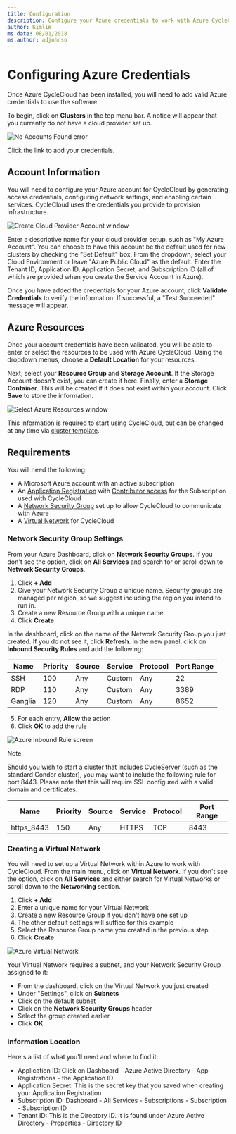 ```yaml
---
title: Configuration
description: Configure your Azure credentials to work with Azure CycleCloud.
author: KimliW
ms.date: 08/01/2018
ms.author: adjohnso
---
```


# Configuring Azure Credentials

Once Azure CycleCloud has been installed, you will need to add valid Azure credentials to use the software.

To begin, click on **Clusters** in the top menu bar. A notice will appear that you currently do not have a cloud provider set up.

![No Accounts Found error](~/images/no_accounts_found.png)

Click the link to add your credentials.

## Account Information

You will need to configure your Azure account for CycleCloud by generating access credentials, configuring network settings, and enabling certain services. CycleCloud uses the credentials you provide to provision infrastructure.

![Create Cloud Provider Account window](~/images/validate-credentials.png)

Enter a descriptive name for your cloud provider setup, such as "My Azure Account". You can choose to have this account be the default used for new clusters by checking the "Set Default" box. From the dropdown, select your Cloud Environment or leave "Azure Public Cloud" as the default. Enter the Tenant ID, Application ID, Application Secret, and Subscription ID (all of which are provided when you create the Service Account in Azure).

Once you have added the credentials for your Azure account, click **Validate Credentials** to verify the information. If successful, a "Test Succeeded" message will appear.

## Azure Resources

Once your account credentials have been validated, you will be able to enter or select the resources to be used with Azure CycleCloud. Using the dropdown menus, choose a **Default Location** for your resources.

Next, select your **Resource Group** and **Storage Account**. If the Storage Account doesn't exist, you can create it here. Finally, enter a **Storage Container**. This will be created if it does not exist within your account. Click **Save** to store the information.

![Select Azure Resources window](~/images/provider-configuration.png)

This information is required to start using CycleCloud, but can be changed at any time via [cluster template](cluster-templates.md).

## Requirements

You will need the following:

- A Microsoft Azure account with an active subscription
- An [Application Registration](https://docs.microsoft.com/en-us/azure/active-directory/develop/active-directory-authentication-scenarios#web-application-to-web-api) with [Contributor access](https://docs.microsoft.com/en-us/azure/role-based-access-control/role-assignments-portal) for the Subscription used with CycleCloud
- A [Network Security Group](https://docs.microsoft.com/en-us/azure/virtual-network/manage-network-security-group) set up to allow CycleCloud to communicate with Azure
- A [Virtual Network](https://docs.microsoft.com/en-us/azure/virtual-network/virtual-networks-overview) for CycleCloud

### Network Security Group Settings

From your Azure Dashboard, click on **Network Security Groups**. If you don't see the option, click on **All Services** and search for or scroll down to **Network Security Groups**.

1. Click **+ Add**
2. Give your Network Security Group a unique name. Security groups are managed per region, so we suggest including the region you intend to run in.
3. Create a new Resource Group with a unique name
4. Click **Create**

In the dashboard, click on the name of the Network Security Group you just created. If you do not see it, click **Refresh**. In the new panel, click on **Inbound Security Rules** and add the following:

| Name    | Priority | Source | Service | Protocol | Port Range |
| ------- | -------- | ------ | ------- | -------- | ---------- |
| SSH     | 100      | Any    | Custom  | Any      | 22         |
| RDP     | 110      | Any    | Custom  | Any      | 3389       |
| Ganglia | 120      | Any    | Custom  | Any      | 8652       |

5. For each entry, **Allow** the action
6. Click **OK** to add the rule

![Azure Inbound Rule screen](~/images/azure_inbound_rule.png)

>[!Note]
>Should you wish to start a cluster that includes CycleServer (such as the standard Condor cluster), you may want to include the following rule for port 8443. Please note that this will require SSL configured with a valid domain and certificates.

| Name        | Priority | Source | Service | Protocol | Port Range |
| ----------- | -------- | ------ | ------- | -------- | ---------- |
| https_8443  | 150      | Any    | HTTPS   | TCP      | 8443       |

### Creating a Virtual Network

You will need to set up a Virtual Network within Azure to work with CycleCloud. From the main menu, click on **Virtual Network**. If you don't see the option, click on **All Services** and either search for Virtual Networks or scroll down to the **Networking** section.

1. Click **+ Add**
2. Enter a unique name for your Virtual Network
3. Create a new Resource Group if you don't have one set up
4. The other default settings will suffice for this example
5. Select the Resource Group name you created in the previous step
6. Click **Create**

![Azure Virtual Network](~/images/azure_virtual_network.png)

Your Virtual Network requires a subnet, and your Network Security Group assigned to it:

- From the dashboard, click on the Virtual Network you just created
- Under "Settings", click on **Subnets**
- Click on the default subnet
- Click on the **Network Security Groups** header
- Select the group created earlier
- Click **OK**

### Information Location

Here's a list of what you'll need and where to find it:

- Application ID: Click on Dashboard - Azure Active Directory - App Registrations - the Application ID
- Application Secret: This is the secret key that you saved when creating your Application Registration
- Subscription ID: Dashboard - All Services - Subscriptions - Subscription - Subscription ID
- Tenant ID: This is the Directory ID. It is found under Azure Active Directory - Properties - Directory ID
